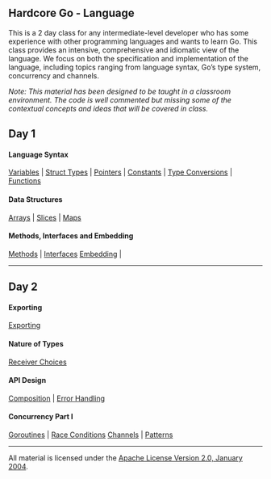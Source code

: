 ## Hardcore Go - Language
This is a 2 day class for any intermediate-level developer who has some experience with other programming languages and wants to learn Go. This class provides an intensive, comprehensive and idiomatic view of the language. We focus on both the specification and implementation of the language, including topics ranging from language syntax, Go’s type system, concurrency and channels.

*Note: This material has been designed to be taught in a classroom environment. The code is well commented but missing some of the contextual concepts and ideas that will be covered in class.*

## Day 1

#### Language Syntax
[Variables](../../../topics/variables/readme.md) | 
[Struct Types](../../../topics/struct_types/readme.md) | 
[Pointers](../../../topics/pointers/readme.md) | 
[Constants](../../../topics/constants/readme.md) | 
[Type Conversions](../../../topics/type_conversions/readme.md) | 
[Functions](../../../topics/functions/readme.md)

#### Data Structures
[Arrays](../../../topics/arrays/readme.md) | 
[Slices](../../../topics/slices/readme.md) | 
[Maps](../../../topics/maps/readme.md)

#### Methods, Interfaces and Embedding
[Methods](../../../topics/methods/readme.md) | 
[Interfaces](../../../topics/interfaces/readme.md)
[Embedding](../../../topics/embedding/readme.md) | 
___

## Day 2

#### Exporting
[Exporting](../../../topics/exporting/readme.md)

#### Nature of Types
[Receiver Choices](../../../topics/receiver_choices/readme.md)

#### API Design
[Composition](../../../topics/composition/readme.md) | 
[Error Handling](../../../topics/error_handling/readme.md)

#### Concurrency Part I
[Goroutines](../../../topics/goroutines/readme.md) | 
[Race Conditions](../../../topics/race_conditions/readme.md)
[Channels](../../../topics/channels/readme.md) | 
[Patterns](../../../topics/concurrency_patterns/readme.md)
___
All material is licensed under the [Apache License Version 2.0, January 2004](http://www.apache.org/licenses/LICENSE-2.0).